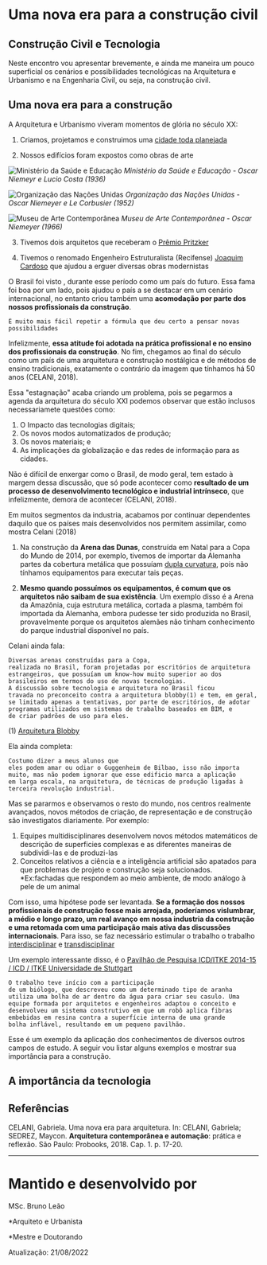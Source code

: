 # Uma nova era para a construção civil
## Construção Civil e Tecnologia

Neste encontro vou apresentar brevemente, e ainda me maneira um pouco superficial os cenários e possibilidades tecnológicas na Arquitetura e Urbanismo e na Engenharia Civil, ou seja, na construção civil.


## Uma nova era para a construção

A Arquitetura e Urbanismo viveram momentos de glória no século XX:

1. Criamos, projetamos e construimos uma [cidade toda planejada](https://pt.wikipedia.org/wiki/Bras%C3%ADlia)

2. Nossos edifícios foram expostos como obras de arte

![Ministério da Saúde e Educação](https://github.com/leaodebrito/projetoetecnologiaccv.github.io/blob/main/Aulas/aula3/MSE.jpg?raw=true)
*Ministério da Saúde e Educação - Oscar Niemeyr e Lucio Costa (1936)*

![Organização das Nações Unidas](https://github.com/leaodebrito/projetoetecnologiaccv.github.io/blob/main/Aulas/aula3/ONU.jpg?raw=true)
*Organização das Nações Unidas - Oscar Niemeyer e Le Corbusier (1952)*

![Museu de Arte Contemporânea](https://github.com/leaodebrito/projetoetecnologiaccv.github.io/blob/main/Aulas/aula3/MAC.jpg?raw=true)
*Museu de Arte Contemporânea - Oscar Niemeyer (1966)*

3. Tivemos dois arquitetos que receberam o [Prêmio Pritzker](https://www.pritzkerprize.com)

4. Tivemos o renomado Engenheiro Estruturalista (Recifense) [Joaquim Cardoso](https://www.archdaily.com.br/br/963209/joaquim-cardozo-o-engenheiro-poeta-que-ergueu-as-maiores-obras-de-oscar-niemeyer) que ajudou a erguer diversas obras modernistas

O Brasil foi visto , durante esse período como um país do futuro. Essa fama foi boa por um lado, pois ajudou o país a se destacar em um cenário internacional, no entanto criou também uma **acomodação por parte dos nossos profissionais da construção**.

```
É muito mais fácil repetir a fórmula que deu certo a pensar novas possibilidades
```

Infelizmente, **essa atitude foi adotada na prática profissional e no ensino dos profissionais da construção**. No fim, chegamos ao final do século como um país de uma arquitetura e construção nostálgica e de métodos de ensino tradicionais, exatamente o contrário da imagem que tínhamos há 50 anos (CELANI, 2018).

Essa "estagnação" acaba criando um problema, pois se pegarmos a agenda da arquitetura do século XXI podemos observar que estão inclusos necessariamete questões como:

1. O Impacto das tecnologias digitais;
2. Os novos modos automatizados de produção;
3. Os novos materiais; e
4. As implicações da globalização e das redes de informação para as cidades.

Não é difícil de enxergar como o Brasil, de modo geral, tem estado à margem dessa discussão, que só pode acontecer como **resultado de um processo de desenvolvimento tecnológico e industrial intrínseco**, que infelizmente, demora de acontecer (CELANI, 2018). 

Em muitos segmentos da industria, acabamos por continuar dependentes daquilo que os países mais desenvolvidos nos permitem assimilar, como mostra Celani (2018)

1. Na construção da **Arena das Dunas**, construída em Natal para a Copa do Mundo de 2014, por exemplo, tivemos de importar da Alemanha partes da cobertura metálica que possuíam [dupla curvatura](https://www.archdaily.com.br/br/895363/cascas-de-concreto-fundamentos-de-projeto-e-exemplos), pois não tínhamos equipamentos para executar tais peças. 

2. **Mesmo quando possuímos os equipamentos, é comum que os arquitetos não saibam de sua existência**. Um exemplo disso é a Arena da Amazônia, cuja estrutura metálica, cortada a plasma, também foi importada da Alemanha, embora pudesse ter sido produzida no Brasil, provavelmente porque os arquitetos alemães não tinham conhecimento do parque industrial disponível no país. 

Celani ainda fala:

```
Diversas arenas construídas para a Copa,
realizada no Brasil, foram projetadas por escritórios de arquitetura
estrangeiros, que possuíam um know-how muito superior ao dos
brasileiros em termos do uso de novas tecnologias.
A discussão sobre tecnologia e arquitetura no Brasil ficou
travada no preconceito contra a arquitetura blobby(1) e tem, em geral,
se limitado apenas a tentativas, por parte de escritórios, de adotar
programas utilizados em sistemas de trabalho baseados em BIM, e
de criar padrões de uso para eles. 
```
(1) [Arquitetura Blobby](https://www.google.com/search?rls=en&sxsrf=ALiCzsYg5e8No0Al-rfUB6XOI6q9u8h3rw:1661082888982&source=univ&tbm=isch&q=arquitetura+blobby&client=safari&fir=wYI_P7JNt8P6MM%252C4_FvmFjNKIb9IM%252C_%253BvtVs03FH58BFgM%252C3gQZaR6JDCjUzM%252C_%253BRrTYX6ehtL-M9M%252CdwGnTiQtECjlSM%252C_%253BHDIvYY9qaQfUPM%252CZ31r0NCCvOZhyM%252C_%253BzDx6mT64Pfu05M%252C3gQZaR6JDCjUzM%252C_%253BXLvsYSTfdeTg4M%252CdwGnTiQtECjlSM%252C_%253BfH2TTGIA13FbQM%252CF-10WdHDEdyiqM%252C_%253BHiR72q2nQaCI-M%252C3gQZaR6JDCjUzM%252C_%253BuZYrQj2os6Ad3M%252C3gQZaR6JDCjUzM%252C_%253B5HcHU3S5mYkPFM%252CdwGnTiQtECjlSM%252C_&usg=AI4_-kTFxiNeElPkZNfnSh8iJPjrFph9tg&sa=X&ved=2ahUKEwi79aj879f5AhWNLLkGHcG3AQUQjJkEegQIChAC&biw=859&bih=975&dpr=1)

Ela ainda completa:

```
Costumo dizer a meus alunos que
eles podem amar ou odiar o Guggenheim de Bilbao, isso não importa
muito, mas não podem ignorar que esse edificio marca a aplicação
em larga escala, na arquitetura, de técnicas de produção ligadas à
terceira revolução industrial.
```

Mas se pararmos e observamos o resto do mundo, nos centros realmente avançados, novos métodos de criação, de representação e de construção são investigatos diariamente. Por exemplo:

1. Equipes multidisciplinares desenvolvem novos métodos matemáticos de descrição de superficies complexas e as diferentes maneiras de subdividi-las e de produzi-las
2. Conceitos relativos a ciência e a inteligência artificial são apatados para que problemas de projeto e construção seja solucionados. *Ex:fachadas que respondem ao meio ambiente, de modo análogo à pele de um animal

Com isso, uma hipótese pode ser levantada. **Se a formação dos nossos profissionais de construção fosse mais arrojada, poderíamos vislumbrar, a médio e longo prazo, um real avanço em nossa industria da construção e uma retomada com uma participação mais ativa das discussões internacionais**. Para isso, se faz necessário estimular o trabalho o trabalho [interdisciplinar](https://www.significados.com.br/interdisciplinar/) e [transdisciplinar](https://www.dicio.com.br/transdisciplinar/)

Um exemplo interessante disso, é o [Pavilhão de Pesquisa ICD/ITKE 2014-15 / ICD / ITKE Universidade de Stuttgart](https://www.archdaily.com.br/br/794506/pavilhao-de-pesquisa-icd-itke-2014-15-icd-itke-universidade-de-stuttgart)

```
O trabalho teve início com a participação
de um biólogo, que descreveu como um determinado tipo de aranha
utiliza uma bolha de ar dentro da água para criar seu casulo. Uma
equipe formada por arquitetos e engenheiros adaptou o conceito e
desenvolveu um sistema construtivo em que um robô aplica fibras
embebidas em resina contra a superfície interna de uma grande
bolha inflável, resultando em um pequeno pavilhão.
```

Esse é um exemplo da aplicação dos conhecimentos de diversos outros campos de estudo. A seguir vou listar alguns exemplos e mostrar sua importância para a construção.

## A importância da tecnologia



## Referências

CELANI, Gabriela. Uma nova era para arquitetura. In: CELANI, Gabriela; SEDREZ, Maycon. **Arquitetura contemporânea e automação**: prática e reflexão. São Paulo: Probooks, 2018. Cap. 1. p. 17-20.


_____


# Mantido e desenvolvido por

MSc. Bruno Leão

*Arquiteto e Urbanista

*Mestre e Doutorando

Atualização: 21/08/2022
